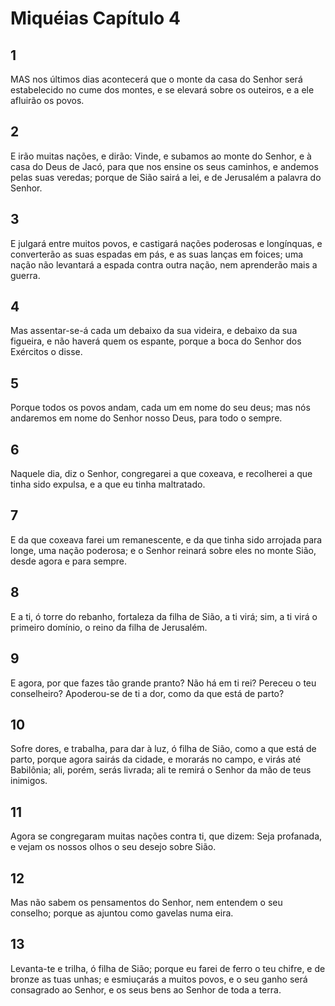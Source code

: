 # Miquéias Capítulo 4

## 1
MAS nos últimos dias acontecerá que o monte da casa do Senhor será estabelecido no cume dos montes, e se elevará sobre os outeiros, e a ele afluirão os povos.

## 2
E irão muitas nações, e dirão: Vinde, e subamos ao monte do Senhor, e à casa do Deus de Jacó, para que nos ensine os seus caminhos, e andemos pelas suas veredas; porque de Sião sairá a lei, e de Jerusalém a palavra do Senhor.

## 3
E julgará entre muitos povos, e castigará nações poderosas e longínquas, e converterão as suas espadas em pás, e as suas lanças em foices; uma nação não levantará a espada contra outra nação, nem aprenderão mais a guerra.

## 4
Mas assentar-se-á cada um debaixo da sua videira, e debaixo da sua figueira, e não haverá quem os espante, porque a boca do Senhor dos Exércitos o disse.

## 5
Porque todos os povos andam, cada um em nome do seu deus; mas nós andaremos em nome do Senhor nosso Deus, para todo o sempre.

## 6
Naquele dia, diz o Senhor, congregarei a que coxeava, e recolherei a que tinha sido expulsa, e a que eu tinha maltratado.

## 7
E da que coxeava farei um remanescente, e da que tinha sido arrojada para longe, uma nação poderosa; e o Senhor reinará sobre eles no monte Sião, desde agora e para sempre.

## 8
E a ti, ó torre do rebanho, fortaleza da filha de Sião, a ti virá; sim, a ti virá o primeiro domínio, o reino da filha de Jerusalém.

## 9
E agora, por que fazes tão grande pranto? Não há em ti rei? Pereceu o teu conselheiro? Apoderou-se de ti a dor, como da que está de parto?

## 10
Sofre dores, e trabalha, para dar à luz, ó filha de Sião, como a que está de parto, porque agora sairás da cidade, e morarás no campo, e virás até Babilônia; ali, porém, serás livrada; ali te remirá o Senhor da mão de teus inimigos.

## 11
Agora se congregaram muitas nações contra ti, que dizem: Seja profanada, e vejam os nossos olhos o seu desejo sobre Sião.

## 12
Mas não sabem os pensamentos do Senhor, nem entendem o seu conselho; porque as ajuntou como gavelas numa eira.

## 13
Levanta-te e trilha, ó filha de Sião; porque eu farei de ferro o teu chifre, e de bronze as tuas unhas; e esmiuçarás a muitos povos, e o seu ganho será consagrado ao Senhor, e os seus bens ao Senhor de toda a terra.

